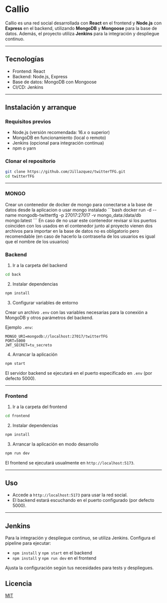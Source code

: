 
# Callio

Callio es una red social desarrollada con **React** en el frontend y **Node.js** con **Express** en el backend, utilizando **MongoDB** y **Mongoose** para la base de datos. Además, el proyecto utiliza **Jenkins** para la integración y despliegue continuo.

---

## Tecnologías

- Frontend: React
- Backend: Node.js, Express
- Base de datos: MongoDB con Mongoose
- CI/CD: Jenkins

---

## Instalación y arranque

### Requisitos previos

- Node.js (versión recomendada: 16.x o superior)
- MongoDB en funcionamiento (local o remoto)
- Jenkins (opcional para integración continua)
- npm o yarn

### Clonar el repositorio

```bash
git clone https://github.com/Jillazquez/twitterTFG.git
cd twitterTFG
```

---
### MONGO
Crear un contenedor de docker de mongo para conectarse a la base de datos desde la aplicacion o usar mongo instalado 
´´´bash
docker run -d 
  --name mongodb-twittertfg 
  -p 27017:27017 
  -v mongo_data:/data/db 
  mongo:latest
´´´
En caso de no usar este contenedor revisar si los puertos coinciden con los usados en el contenedor
junto al proyecto vienen dos archivos para importar en la base de datos no es obligatorio pero recomendable (en caso de hacerlo la contraseña de los usuarios es igual que el nombre de los usuarios)

### Backend

1. Ir a la carpeta del backend

```bash
cd back
```

2. Instalar dependencias

```bash
npm install
```

3. Configurar variables de entorno

Crear un archivo `.env` con las variables necesarias para la conexión a MongoDB y otros parámetros del backend.

Ejemplo `.env`:

```
MONGO_URI=mongodb://localhost:27017/twitterTFG
PORT=5000
JWT_SECRET=tu_secreto
```

4. Arrancar la aplicación

```bash
npm start
```

El servidor backend se ejecutará en el puerto especificado en `.env` (por defecto 5000).

---

### Frontend

1. Ir a la carpeta del frontend

```bash
cd frontend
```

2. Instalar dependencias

```bash
npm install
```

3. Arrancar la aplicación en modo desarrollo

```bash
npm run dev
```

El frontend se ejecutará usualmente en `http://localhost:5173`.

---

## Uso

- Accede a `http://localhost:5173` para usar la red social.
- El backend estará escuchando en el puerto configurado (por defecto 5000).

---

## Jenkins

Para la integración y despliegue continuo, se utiliza Jenkins. Configura el pipeline para ejecutar:

- `npm install` y `npm start` en el backend
- `npm install` y `npm run dev` en el frontend

Ajusta la configuración según tus necesidades para tests y despliegues.

## Licencia

[MIT](LICENSE)
